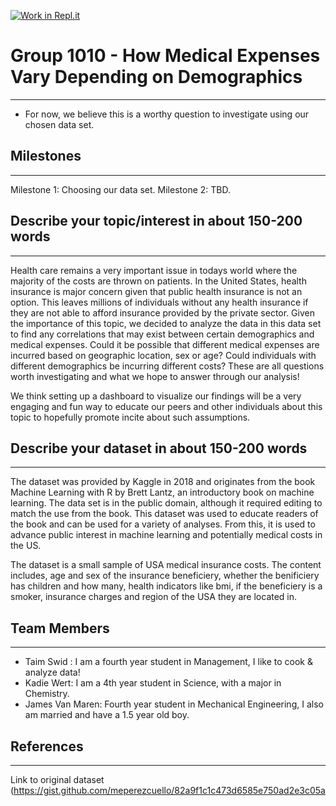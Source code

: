[![Work in Repl.it](https://classroom.github.com/assets/work-in-replit-14baed9a392b3a25080506f3b7b6d57f295ec2978f6f33ec97e36a161684cbe9.svg)](https://classroom.github.com/online_ide?assignment_repo_id=358570&assignment_repo_type=GroupAssignmentRepo)
# Group 1010 - How Medical Expenses Vary Depending on Demographics
---
- For now, we believe this is a worthy question to investigate using our chosen data set.

## Milestones
---
Milestone 1: Choosing our data set.
Milestone 2: TBD.

## Describe your topic/interest in about 150-200 words
---
Health care remains a very important issue in todays world where the majority of the costs are thrown on patients. In the United States, health insurance is major concern given that public health insurance is not an option. This leaves millions of individuals without any health insurance if they are not able to afford insurance provided by the private sector. Given the importance of this topic, we decided to analyze the data in this data set to find any correlations that may exist between certain demographics and medical expenses. Could it be possible that different medical expenses are incurred based on geographic location, sex or age? Could individuals with different demographics be incurring different costs? These are all questions worth investigating and what we hope to answer through our analysis! 

We think setting up a dashboard to visualize our findings will be a very engaging and fun way to educate our peers and other individuals about this topic to hopefully promote incite about such assumptions.

## Describe your dataset in about 150-200 words
---
The dataset was provided by Kaggle in 2018 and originates from the book Machine Learning with R by Brett Lantz, an introductory book on machine learning. The data set is in the public domain, although it required editing to match the use from the book. This dataset was used to educate readers of the book and can be used for a variety of analyses. From this, it is used to advance public interest in machine learning and potentially medical costs in the US.   
    
The dataset is a small sample of USA medical insurance costs. The content includes, age and sex of the insurance beneficiery, whether the benificiery has children and how many, health indicators like bmi, if the beneficiery is a smoker, insurance charges and region of the USA they are located in. 

## Team Members
---
- Taim Swid : I am a fourth year student in Management, I like to cook & analyze data!
- Kadie Wert: I am a 4th year student in Science, with a major in Chemistry. 
- James Van Maren: Fourth year student in Mechanical Engineering, I also am married and have a 1.5 year old boy.

## References
---
Link to original dataset (https://gist.github.com/meperezcuello/82a9f1c1c473d6585e750ad2e3c05a